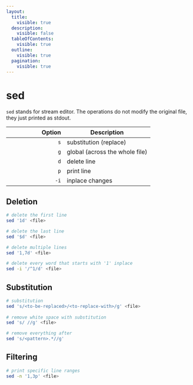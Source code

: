 ```yaml
---
layout:
  title:
    visible: true
  description:
    visible: false
  tableOfContents:
    visible: true
  outline:
    visible: true
  pagination:
    visible: true
---
```


# sed

`sed` stands for stream editor. The operations do not modify the original file, they just printed as stdout.

<table><thead><tr><th width="141" align="right">Option</th><th>Description</th></tr></thead><tbody><tr><td align="right"><code>s</code></td><td>substitution (replace)</td></tr><tr><td align="right"><code>g</code></td><td>global (across the whole file)</td></tr><tr><td align="right"><code>d</code></td><td>delete line</td></tr><tr><td align="right"><code>p</code></td><td>print line</td></tr><tr><td align="right"><code>-i</code></td><td>inplace changes</td></tr></tbody></table>

## Deletion

```bash
# delete the first line
sed '1d' <file>

# delete the last line
sed '$d' <file>

# delete multiple lines
sed '1,7d' <file>

# delete every word that starts with '1' inplace
sed -i '/^1/d' <file>
```

## Substitution

```bash
# substitution
sed 's/<to-be-replaced>/<to-replace-with>/g' <file>
 
# remove white space with substitution
sed 's/ //g' <file>

# remove everything after
sed 's/<pattern>.*//g'
```

## Filtering

```bash
# print specific line ranges
sed -n '1,3p' <file>
```
